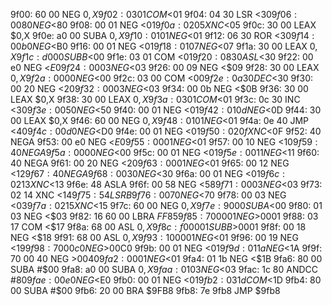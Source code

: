 9f00: 60 00     NEG    $0,X
9f02: 03 01     COM    <$01
9f04: 04 30     LSR    <$30
9f06: 00 80     NEG    <$80
9f08: 00 01     NEG    <$01
9f0a: 02 05     XNC    <$05
9f0c: 30 00     LEAX   $0,X
9f0e: a0 00     SUBA   $0,X
9f10: 01 01     NEG    <$01
9f12: 06 30     ROR    <$30
9f14: 00 b0     NEG    <$B0
9f16: 00 01     NEG    <$01
9f18: 01 07     NEG    <$07
9f1a: 30 00     LEAX   $0,X
9f1c: d0 00     SUBB   <$00
9f1e: 03 01     COM    <$01
9f20: 08 30     ASL    <$30
9f22: 00 e0     NEG    <$E0
9f24: 00 03     NEG    <$03
9f26: 00 09     NEG    <$09
9f28: 30 00     LEAX   $0,X
9f2a: 00 00     NEG    <$00
9f2c: 03 00     COM    <$00
9f2e: 0a 30     DEC    <$30
9f30: 00 20     NEG    <$20
9f32: 00 03     NEG    <$03
9f34: 00 0b     NEG    <$0B
9f36: 30 00     LEAX   $0,X
9f38: 30 00     LEAX   $0,X
9f3a: 03 01     COM    <$01
9f3c: 0c 30     INC    <$30
9f3e: 00 50     NEG    <$50
9f40: 00 01     NEG    <$01
9f42: 01 0d     NEG    <$0D
9f44: 30 00     LEAX   $0,X
9f46: 60 00     NEG    $0,X
9f48: 01 01     NEG    <$01
9f4a: 0e 40     JMP    <$40
9f4c: 00 d0     NEG    <$D0
9f4e: 00 01     NEG    <$01
9f50: 02 0f     XNC    <$0F
9f52: 40        NEGA
9f53: 00 e0     NEG    <$E0
9f55: 00 01     NEG    <$01
9f57: 00 10     NEG    <$10
9f59: 40        NEGA
9f5a: 00 00     NEG    <$00
9f5c: 00 01     NEG    <$01
9f5e: 00 11     NEG    <$11
9f60: 40        NEGA
9f61: 00 20     NEG    <$20
9f63: 00 01     NEG    <$01
9f65: 00 12     NEG    <$12
9f67: 40        NEGA
9f68: 00 30     NEG    <$30
9f6a: 00 01     NEG    <$01
9f6c: 02 13     XNC    <$13
9f6e: 48        ASLA
9f6f: 00 58     NEG    <$58
9f71: 00 03     NEG    <$03
9f73: 02 14     XNC    <$14
9f75: 54        LSRB
9f76: 00 70     NEG    <$70
9f78: 00 03     NEG    <$03
9f7a: 02 15     XNC    <$15
9f7c: 60 00     NEG    $0,X
9f7e: 90 00     SUBA   <$00
9f80: 01 03     NEG    <$03
9f82: 16 60 00  LBRA   $FF85
9f85: 70 00 01  NEG    >$0001
9f88: 03 17     COM    <$17
9f8a: 68 00     ASL    $0,X
9f8c: f0 00 01  SUBB   >$0001
9f8f: 00 18     NEG    <$18
9f91: 68 00     ASL    $0,X
9f93: 10 00 01  NEG    <$01
9f96: 00 19     NEG    <$19
9f98: 70 00 c0  NEG    >$00C0
9f9b: 00 01     NEG    <$01
9f9d: 01 1a     NEG    <$1A
9f9f: 70 00 40  NEG    >$0040
9fa2: 00 01     NEG    <$01
9fa4: 01 1b     NEG    <$1B
9fa6: 80 00     SUBA   #$00
9fa8: a0 00     SUBA   $0,X
9faa: 01 03     NEG    <$03
9fac: 1c 80     ANDCC  #$80
9fae: 00 e0     NEG    <$E0
9fb0: 00 01     NEG    <$01
9fb2: 03 1d     COM    <$1D
9fb4: 80 00     SUBA   #$00
9fb6: 20 00     BRA    $9FB8
9fb8: 7e 9fb8     JMP    $9fb8
